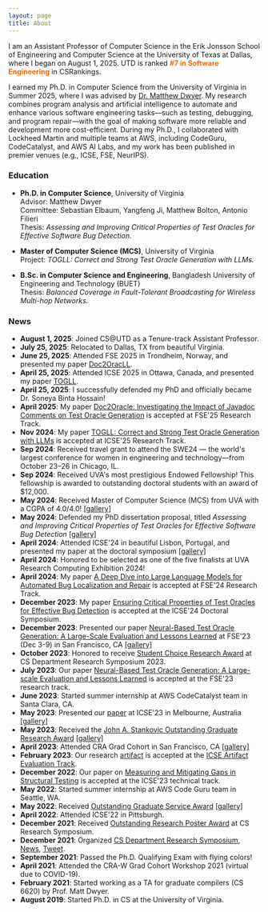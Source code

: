 ```yaml
---
layout: page
title: About
---
```


I am an Assistant Professor of Computer Science in the Erik Jonsson School of Engineering and Computer Science at the University of Texas at Dallas, where I began on August 1, 2025. UTD is ranked <a href="https://csrankings.org/#/index?soft&us" style="color:#ff6600; font-weight:bold; text-decoration:none;">#7 in Software Engineering</a> in CSRankings.

I earned my Ph.D. in Computer Science from the University of Virginia in Summer 2025, where I was advised by <a href="https://matthewbdwyer.github.io/">Dr. Matthew Dwyer</a>. My research combines program analysis and artificial intelligence to automate and enhance various software engineering tasks—such as testing, debugging, and program repair—with the goal of making software more reliable and development more cost-efficient. During my Ph.D., I collaborated with Lockheed Martin and multiple teams at AWS, including CodeGuru, CodeCatalyst, and AWS AI Labs, and my work has been published in premier venues (e.g., ICSE, FSE, NeurIPS).


### Education

- **Ph.D. in Computer Science**, University of Virginia  
  Advisor: Matthew Dwyer  
  Committee: Sebastian Elbaum, Yangfeng Ji, Matthew Bolton, Antonio Filieri  
  Thesis: *Assessing and Improving Critical Properties of Test Oracles for Effective Software Bug Detection.*

- **Master of Computer Science (MCS)**, University of Virginia  
  Project: *TOGLL: Correct and Strong Test Oracle Generation with LLMs.*

- **B.Sc. in Computer Science and Engineering**, Bangladesh University of Engineering and Technology (BUET)  
  Thesis: *Balanced Coverage in Fault-Tolerant Broadcasting for Wireless Multi-hop Networks.*




### News
- **August 1, 2025**: Joined CS@UTD as a Tenure-track Assistant Professor.  
- **July 25, 2025**: Relocated to Dallas, TX from beautiful Virginia.  
- **June 25, 2025**: Attended FSE 2025 in Trondheim, Norway, and presented my paper [Doc2OracLL](https://dl.acm.org/doi/abs/10.1145/3729354).  
- **April 25, 2025**: Attended ICSE 2025 in Ottawa, Canada, and presented my paper [TOGLL](https://ieeexplore.ieee.org/document/11029748).  
- **April 25, 2025**: I successfully defended my PhD and officially became Dr. Soneya Binta Hossain!  
- **April 2025**: My paper [Doc2Oracle: Investigating the Impact of Javadoc Comments on Test Oracle Generation](https://dl.acm.org/doi/abs/10.1145/3729354) is accepted at FSE'25 Research Track.
- **Nov 2024**: My paper [TOGLL: Correct and Strong Test Oracle Generation with LLMs](https://ieeexplore.ieee.org/document/11029748) is accepted at ICSE'25 Research Track.
- **Sep 2024**: Received travel grant to attend the SWE24 — the world's largest conference for women in engineering and technology—from October 23–26 in Chicago, IL.
- **Sep 2024**: Received UVA's most prestigious Endowed Fellowship! This fellowship is awarded to outstanding doctoral students with an award of $12,000.
- **May 2024**: Received Master of Computer Science (MCS) from UVA with a CGPA of 4.0/4.0! [\[gallery\]](graduation.md)
- **May 2024**:  Defended my PhD dissertation proposal, titled *Assessing and Improving Critical Properties of Test Oracles for
Effective Software Bug Detection* [\[gallery\]](proposal.md)
- **April 2024**: Attended ICSE'24 in beautiful Lisbon, Portugal, and presented my paper at the doctoral symposium [\[gallery\]](icse-24.md)
- **April 2024**: Honored to be selected as one of the five finalists at UVA Research Computing Exhibition 2024!
- **April 2024**: My paper [A Deep Dive into Large Language Models for Automated Bug Localization and Repair](https://dl.acm.org/doi/abs/10.1145/3660773) is accepted at FSE'24 Research Track.
- **December 2023**: My paper [Ensuring Critical Properties of Test Oracles for Effective Bug Detection](https://dl.acm.org/doi/10.1145/3639478.3639791) is accepted at the ICSE'24 Doctoral Symposium.
- **December 2023**: Presented our paper [Neural-Based Test Oracle Generation: A Large-Scale Evaluation
and Lessons Learned](https://dl.acm.org/doi/pdf/10.1145/3611643.3616265) at FSE'23 (Dec 3-9) in San Francisco, CA [\[gallery\]](FSE-23.md)
- **October 2023**: Honored to receive [Student Choice Research Award](https://engineering.virginia.edu/department/computer-science/blogs/2023-cs-research-symposium-highlights) at CS Department Research Symposium 2023.
- **July 2023**: Our paper [Neural-Based Test Oracle Generation: A Large-scale Evaluation and Lessons Learned](https://dl.acm.org/doi/abs/10.1145/3611643.3616265) is accepted at the FSE'23 research track.
- **June 2023**: Started summer internship at AWS CodeCatalyst team in Santa Clara, CA.
- **May 2023**: Presented our [paper](https://ieeexplore.ieee.org/stamp/stamp.jsp?arnumber=10172745) at ICSE'23 in Melbourne, Australia [\[gallery\]](ICSE-23.md)
- **May 2023**: Received the [John A. Stankovic Outstanding Graduate Research Award](https://engineering.virginia.edu/department/computer-science/blogs/cs-department-end-year-award-recipients-2022-2023) [\[gallery\]](award-23.md)
- **April 2023**: Attended CRA Grad Cohort in San Francisco, CA [\[gallery\]](CRA-SFO.md)
- **February 2023**: Our research [artifact](https://github.com/soneyahossain/hcc-gap-recommender) is accepted at the [ICSE Artifact Evaluation Track](https://conf.researchr.org/details/icse-2023/icse-2023-artifact-evaluation/5/Artifact-Measuring-and-Mitigating-Gaps-in-Structural-Testing).
- **December 2022**: Our paper on [Measuring and Mitigating Gaps in Structural Testing](https://ieeexplore.ieee.org/stamp/stamp.jsp?arnumber=10172745) is accepted at the ICSE'23 technical track.
- **May 2022**: Started summer internship at AWS Code Guru team in Seattle, WA.
- **May 2022**: Received [Outstanding Graduate Service Award](https://uvaeng.prod.acquia-sites.com/2021-2022-cs-department-end-year-awards) [\[gallery\]](service-award.md)
- **April 2022**: Attended ICSE'22 in Pittsburgh.
- **December 2021**: Received [Outstanding Research Poster Award](https://uvaeng.prod.acquia-sites.com/2021-2022-cs-department-end-year-awards) at CS Research Symposium.
- **December 2021**: Organized [CS Department Research Symposium](https://uvaeng.prod.acquia-sites.com/events/2021-fall-cs-research-symposium), [News](https://engineering.virginia.edu/labs-groups/link-lab/blogs/computer-science-graduate-student-group-research-symposium), [Tweet](https://twitter.com/CS_UVA/status/1471529342912155650?s=20&t=YbVecueDVPOLsdDaw0sBfQ).
- **September 2021**: Passed the Ph.D. Qualifying Exam with flying colors!
- **April 2021**: Attended the CRA-W Grad Cohort Workshop 2021 (virtual due to COVID-19).
- **February 2021**: Started working as a TA for graduate compilers (CS 6620) by Prof. Matt Dwyer.
- **August 2019**: Started Ph.D. in CS at the University of Virginia.






